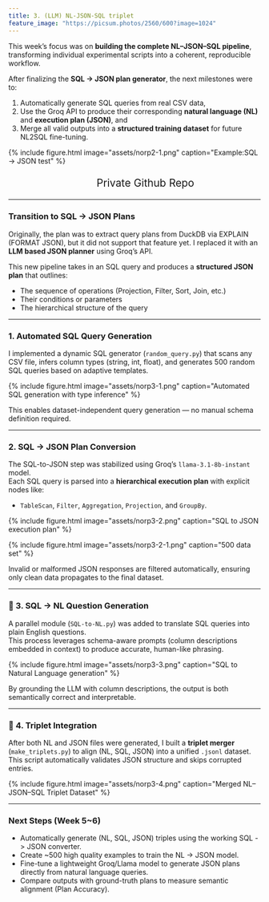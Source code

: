 ```yaml
---
title: 3. (LLM) NL-JSON-SQL triplet
feature_image: "https://picsum.photos/2560/600?image=1024"
---
```


This week’s focus was on **building the complete NL–JSON–SQL pipeline**, transforming individual experimental scripts into a coherent, reproducible workflow.

After finalizing the **SQL → JSON plan generator**, the next milestones were to:
1. Automatically generate SQL queries from real CSV data,  
2. Use the Groq API to produce their corresponding **natural language (NL)** and **execution plan (JSON)**, and  
3. Merge all valid outputs into a **structured training dataset** for future NL2SQL fine-tuning.


{% include figure.html image="assets/norp2-1.png" caption="Example:SQL -> JSON test" %}

<ul style="font-size: 1.6rem; line-height: 1.6; text-align: center; margin: 0;">
  <li style="list-style: none; margin: 0px 0;">
    <a href="https://gist.github.com/doox-on/2d13b19b8cf428adbaf43d28929b681d" 
       style="font-size: 1.3rem; text-decoration: none;">
      Private Github Repo
    </a>
  </li>
</ul>

---

### Transition to SQL -> JSON Plans

Originally, the plan was to extract query plans from DuckDB via EXPLAIN (FORMAT JSON),
but it did not support that feature yet.
I replaced it with an **LLM based JSON planner** using Groq’s API. 

This new pipeline takes in an SQL query and produces a **structured JSON plan** that outlines:
- The sequence of operations (Projection, Filter, Sort, Join, etc.)
- Their conditions or parameters
- The hierarchical structure of the query


---

### 1. Automated SQL Query Generation

I implemented a dynamic SQL generator (`random_query.py`) that scans any CSV file, infers column types (string, int, float), and generates 500 random SQL queries based on adaptive templates.


{% include figure.html image="assets/norp3-1.png" caption="Automated SQL generation with type inference" %}


This enables dataset-independent query generation — no manual schema definition required.


---

### 2. SQL → JSON Plan Conversion

The SQL-to-JSON step was stabilized using Groq’s `llama-3.1-8b-instant` model.  
Each SQL query is parsed into a **hierarchical execution plan** with explicit nodes like:
- `TableScan`, `Filter`, `Aggregation`, `Projection`, and `GroupBy`.

{% include figure.html image="assets/norp3-2.png" caption="SQL to JSON execution plan" %}

{% include figure.html image="assets/norp3-2-1.png" caption="500 data set" %}

Invalid or malformed JSON responses are filtered automatically, ensuring only clean data propagates to the final dataset.


---

### 💬 3. SQL → NL Question Generation

A parallel module (`SQL-to-NL.py`) was added to translate SQL queries into plain English questions.  
This process leverages schema-aware prompts (column descriptions embedded in context) to produce accurate, human-like phrasing.

{% include figure.html image="assets/norp3-3.png" caption="SQL to Natural Language generation" %}


By grounding the LLM with column descriptions, the output is both semantically correct and interpretable.


---

### 🔗 4. Triplet Integration

After both NL and JSON files were generated, I built a **triplet merger** (`make_triplets.py`) to align (NL, SQL, JSON) into a unified `.jsonl` dataset.  
This script automatically validates JSON structure and skips corrupted entries.

{% include figure.html image="assets/norp3-4.png" caption="Merged NL–JSON–SQL Triplet Dataset" %}

---



### Next Steps (Week 5~6)

- Automatically generate (NL, SQL, JSON) triples using the working SQL -> JSON converter.
- Create ~500 high quality examples to train the NL -> JSON model.
- Fine-tune a lightweight Groq/Llama model to generate JSON plans directly from natural language queries.
- Compare outputs with ground-truth plans to measure semantic alignment (Plan Accuracy).
  
